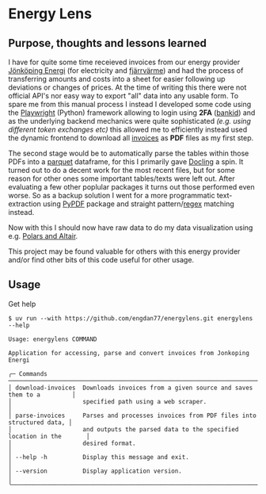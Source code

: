 # Energy Lens



## Purpose, thoughts and lessons learned

I have for quite some time receieved invoices from our energy provider [Jönköping Energi](https://jonkopingenergi.se) (for electricity and [fjärrvärme](https://sv.wikipedia.org/wiki/Fjärrvärme)) and had the process of transferring amounts and costs into a sheet for easier following up deviations or changes of prices. At the time of writing this there were not official API's nor easy way to export "all" data into any usable form. To spare me from this manual process I instead I developed some code using the [Playwright](https://playwright.dev) (Python) framework allowing to login using **2FA** ([bankid](https://www.bankid.com)) and as the underlying backend mechanics were quite sophisticated *(e.g. using different token exchanges etc)* this allowed me to efficiently instead used the dynamic frontend to download all <u>invoices</u> as **PDF** files as my first step.

The second stage would be to automatically parse the tables within those PDFs into a [parquet](https://parquet.apache.org/docs/file-format/) dataframe, for this I primarily gave [Docling](https://github.com/docling-project/docling) a spin. It turned out to do a decent work for the most recent files, but for some reason for other ones some important tables/texts were left out. After evaluating a few other poplular packages it turns out those performed even worse. So as a backup solution I went for a more programmatic text-extraction using [PyPDF](https://pypdf.readthedocs.io/en/stable/) package and straight pattern/[regex](https://en.wikipedia.org/wiki/Regular_expression) matching instead. 

Now with this I should now have raw data to do my data visualization using e.g. [Polars and Altair](https://docs.pola.rs/user-guide/misc/visualization/).

This project may be found valuable for others with this energy provider and/or find other bits of this code useful for other usage.

## Usage

Get help

```shell
$ uv run --with https://github.com/engdan77/energylens.git energylens --help                              

Usage: energylens COMMAND

Application for accessing, parse and convert invoices from Jonkoping Energi

╭─ Commands ────────────────────────────────────────────────────────────────────────────╮
│ download-invoices  Downloads invoices from a given source and saves them to a         │
│                    specified path using a web scraper.                                │
│ parse-invoices     Parses and processes invoices from PDF files into structured data, │
│                    and outputs the parsed data to the specified location in the       │
│                    desired format.                                                    │
│ --help -h          Display this message and exit.                                     │
│ --version          Display application version.                                       │
╰───────────────────────────────────────────────────────────────────────────────────────╯
```



